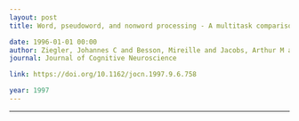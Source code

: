 ```yaml
---
layout: post
title: Word, pseudoword, and nonword processing - A multitask comparison using event-related brain potentials

date: 1996-01-01 00:00
author: Ziegler, Johannes C and Besson, Mireille and Jacobs, Arthur M and Nazir, Tatjana A and Carr, Thomas H
journal: Journal of Cognitive Neuroscience

link: https://doi.org/10.1162/jocn.1997.9.6.758

year: 1997
---
```

---